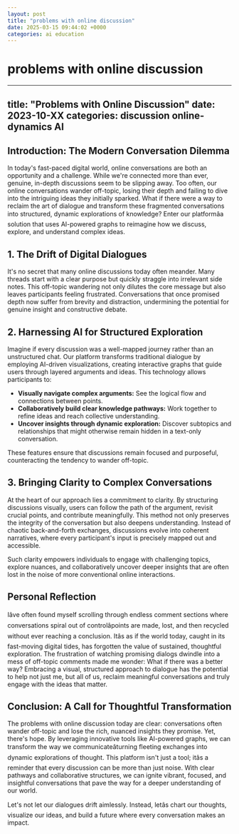 ```yaml
---
layout: post
title: "problems with online discussion"
date: 2025-03-15 09:44:02 +0000
categories: ai education
---
```

# problems with online discussion
---
title: "Problems with Online Discussion"
date: 2023-10-XX
categories: discussion online-dynamics AI
---

## Introduction: The Modern Conversation Dilemma

In today's fast-paced digital world, online conversations are both an opportunity and a challenge. While we're connected more than ever, genuine, in-depth discussions seem to be slipping away. Too often, our online conversations wander off-topic, losing their depth and failing to dive into the intriguing ideas they initially sparked. What if there were a way to reclaim the art of dialogue and transform these fragmented conversations into structured, dynamic explorations of knowledge? Enter our platformâa solution that uses AI-powered graphs to reimagine how we discuss, explore, and understand complex ideas.

## 1. The Drift of Digital Dialogues

It's no secret that many online discussions today often meander. Many threads start with a clear purpose but quickly straggle into irrelevant side notes. This off-topic wandering not only dilutes the core message but also leaves participants feeling frustrated. Conversations that once promised depth now suffer from brevity and distraction, undermining the potential for genuine insight and constructive debate.

## 2. Harnessing AI for Structured Exploration

Imagine if every discussion was a well-mapped journey rather than an unstructured chat. Our platform transforms traditional dialogue by employing AI-driven visualizations, creating interactive graphs that guide users through layered arguments and ideas. This technology allows participants to:

- **Visually navigate complex arguments:** See the logical flow and connections between points.
- **Collaboratively build clear knowledge pathways:** Work together to refine ideas and reach collective understanding.
- **Uncover insights through dynamic exploration:** Discover subtopics and relationships that might otherwise remain hidden in a text-only conversation.

These features ensure that discussions remain focused and purposeful, counteracting the tendency to wander off-topic.

## 3. Bringing Clarity to Complex Conversations

At the heart of our approach lies a commitment to clarity. By structuring discussions visually, users can follow the path of the argument, revisit crucial points, and contribute meaningfully. This method not only preserves the integrity of the conversation but also deepens understanding. Instead of chaotic back-and-forth exchanges, discussions evolve into coherent narratives, where every participant's input is precisely mapped out and accessible.

Such clarity empowers individuals to engage with challenging topics, explore nuances, and collaboratively uncover deeper insights that are often lost in the noise of more conventional online interactions.

## Personal Reflection

Iâve often found myself scrolling through endless comment sections where conversations spiral out of controlâpoints are made, lost, and then recycled without ever reaching a conclusion. Itâs as if the world today, caught in its fast-moving digital tides, has forgotten the value of sustained, thoughtful exploration. The frustration of watching promising dialogs dwindle into a mess of off-topic comments made me wonder: What if there was a better way? Embracing a visual, structured approach to dialogue has the potential to help not just me, but all of us, reclaim meaningful conversations and truly engage with the ideas that matter.

## Conclusion: A Call for Thoughtful Transformation

The problems with online discussion today are clear: conversations often wander off-topic and lose the rich, nuanced insights they promise. Yet, there's hope. By leveraging innovative tools like AI-powered graphs, we can transform the way we communicateâturning fleeting exchanges into dynamic explorations of thought. This platform isn't just a tool; itâs a reminder that every discussion can be more than just noise. With clear pathways and collaborative structures, we can ignite vibrant, focused, and insightful conversations that pave the way for a deeper understanding of our world.

Let's not let our dialogues drift aimlessly. Instead, letâs chart our thoughts, visualize our ideas, and build a future where every conversation makes an impact.



